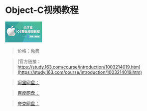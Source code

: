 # Object-C视频教程

![img](../../../assets/study163/free/6631573541048992852.jpg)

> 价格：免费

> [官方链接：https://study.163.com/course/introduction/1003214019.htm](https://study.163.com/course/introduction/1003214019.htm)

> [阿里网盘：]()

> [百度网盘：]()

> [夸克网盘：]()
